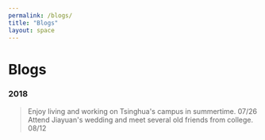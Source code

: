 ```yaml
---
permalink: /blogs/
title: "Blogs"
layout: space
---
```

# Blogs

### 2018

>  Enjoy living and working on Tsinghua's campus in summertime. 07/26   
>  Attend Jiayuan's wedding and meet several old friends from college. 08/12
